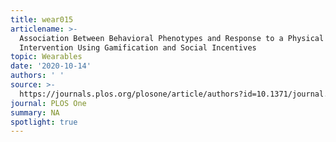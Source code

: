 ```yaml
---
title: wear015
articlename: >-
  Association Between Behavioral Phenotypes and Response to a Physical Activity
  Intervention Using Gamification and Social Incentives
topic: Wearables
date: '2020-10-14'
authors: ' '
source: >-
  https://journals.plos.org/plosone/article/authors?id=10.1371/journal.pone.0239288
journal: PLOS One
summary: NA
spotlight: true
---
```


